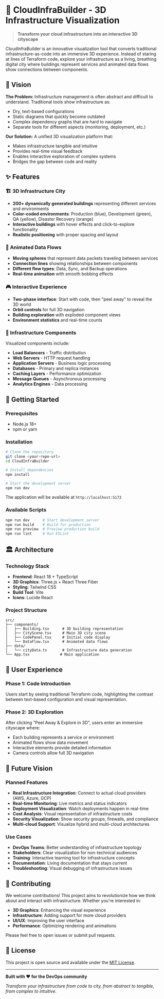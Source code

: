 # 🌆 CloudInfraBuilder - 3D Infrastructure Visualization

> **Transform your cloud infrastructure into an interactive 3D cityscape**

CloudInfraBuilder is an innovative visualization tool that converts traditional infrastructure-as-code into an immersive 3D experience. Instead of staring at lines of Terraform code, explore your infrastructure as a living, breathing digital city where buildings represent services and animated data flows show connections between components.

## 🎯 Vision

**The Problem:** Infrastructure management is often abstract and difficult to understand. Traditional tools show infrastructure as:
- Dry, text-based configurations
- Static diagrams that quickly become outdated
- Complex dependency graphs that are hard to navigate
- Separate tools for different aspects (monitoring, deployment, etc.)

**Our Solution:** A unified 3D visualization platform that:
- Makes infrastructure tangible and intuitive
- Provides real-time visual feedback
- Enables interactive exploration of complex systems
- Bridges the gap between code and reality

## ✨ Features

### 🏗️ **3D Infrastructure City**
- **200+ dynamically generated buildings** representing different services and environments
- **Color-coded environments**: Production (blue), Development (green), QA (yellow), Disaster Recovery (orange)
- **Interactive buildings** with hover effects and click-to-explore functionality
- **Realistic positioning** with proper spacing and layout

### 🔄 **Animated Data Flows**
- **Moving spheres** that represent data packets traveling between services
- **Connection lines** showing relationships between components
- **Different flow types**: Data, Sync, and Backup operations
- **Real-time animation** with smooth bobbing effects

### 🎮 **Interactive Experience**
- **Two-phase interface**: Start with code, then "peel away" to reveal the 3D world
- **Orbit controls** for full 3D navigation
- **Building exploration** with exploded component views
- **Environment statistics** and real-time counts

### 🏢 **Infrastructure Components**
Visualized components include:
- **Load Balancers** - Traffic distribution
- **Web Servers** - HTTP request handling
- **Application Servers** - Business logic processing
- **Databases** - Primary and replica instances
- **Caching Layers** - Performance optimization
- **Message Queues** - Asynchronous processing
- **Analytics Engines** - Data processing

## 🚀 Getting Started

### Prerequisites
- Node.js 18+ 
- npm or yarn

### Installation

```bash
# Clone the repository
git clone <your-repo-url>
cd CloudInfraBuilder

# Install dependencies
npm install

# Start the development server
npm run dev
```

The application will be available at `http://localhost:5173`

### Available Scripts

```bash
npm run dev      # Start development server
npm run build    # Build for production
npm run preview  # Preview production build
npm run lint     # Run ESLint
```

## 🏛️ Architecture

### Technology Stack
- **Frontend**: React 18 + TypeScript
- **3D Graphics**: Three.js + React Three Fiber
- **Styling**: Tailwind CSS
- **Build Tool**: Vite
- **Icons**: Lucide React

### Project Structure
```
src/
├── components/
│   ├── Building.tsx      # 3D building representation
│   ├── CityScene.tsx     # Main 3D city scene
│   ├── CodePanel.tsx     # Initial code display
│   └── DataFlow.tsx      # Animated data flows
├── data/
│   └── cityData.ts       # Infrastructure data generation
└── App.tsx              # Main application
```

## 🎨 User Experience

### Phase 1: Code Introduction
Users start by seeing traditional Terraform code, highlighting the contrast between text-based configuration and visual representation.

### Phase 2: 3D Exploration
After clicking "Peel Away & Explore in 3D", users enter an immersive cityscape where:
- Each building represents a service or environment
- Animated flows show data movement
- Interactive elements provide detailed information
- Camera controls allow full 3D navigation

## 🔮 Future Vision

### Planned Features
- **Real Infrastructure Integration**: Connect to actual cloud providers (AWS, Azure, GCP)
- **Real-time Monitoring**: Live metrics and status indicators
- **Deployment Visualization**: Watch deployments happen in real-time
- **Cost Analysis**: Visual representation of infrastructure costs
- **Security Visualization**: Show security groups, firewalls, and compliance
- **Multi-cloud Support**: Visualize hybrid and multi-cloud architectures

### Use Cases
- **DevOps Teams**: Better understanding of infrastructure topology
- **Stakeholders**: Clear visualization for non-technical audiences
- **Training**: Interactive learning tool for infrastructure concepts
- **Documentation**: Living documentation that stays current
- **Troubleshooting**: Visual debugging of infrastructure issues

## 🤝 Contributing

We welcome contributions! This project aims to revolutionize how we think about and interact with infrastructure. Whether you're interested in:

- **3D Graphics**: Enhancing the visual experience
- **Infrastructure**: Adding support for more cloud providers
- **UI/UX**: Improving the user interface
- **Performance**: Optimizing rendering and animations

Please feel free to open issues or submit pull requests.

## 📄 License

This project is open source and available under the [MIT License](LICENSE).

---

**Built with ❤️ for the DevOps community**

*Transform your infrastructure from code to city, from abstract to tangible, from complex to intuitive.*
